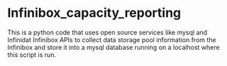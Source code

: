 # Infinibox_capacity_reporting
This is a python code that uses open source services like mysql and Infinidat Infinibox APIs to collect data storage pool information from the Infinibox and store it into a mysql database running on a localhost where this script is run. 
